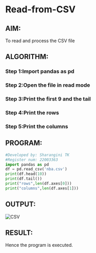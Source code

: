 # Read-from-CSV

## AIM:
To read and process the CSV file
## ALGORITHM:
### Step 1:Import pandas as pd
### Step 2:Open the file in read mode
### Step 3:Print the first 9 and the tail
### Step 4:Print the rows
### Step 5:Print the columns

## PROGRAM:
```python
#Developed by: Sharangini TK
#Register num: 22003363
import pandas as pd
df = pd.read_csv('nba.csv')
print(df.head(10))
print(df.tail())
print("rows",len(df.axes[0]))
print("columns",len(df.axes[1]))
```
## OUTPUT:
![CSV](https://user-images.githubusercontent.com/113497104/195035408-dd31d74d-c6bf-480d-ba3b-6d57b27d172b.png)

## RESULT:
Hence the program is executed.
